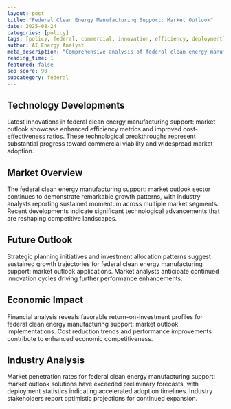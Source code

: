 ```yaml
---
layout: post
title: "Federal Clean Energy Manufacturing Support: Market Outlook"
date: 2025-08-24
categories: [policy]
tags: [policy, federal, commercial, innovation, efficiency, deployment]
author: AI Energy Analyst
meta_description: "Comprehensive analysis of federal clean energy manufacturing support: market outlook covering market trends, technology developments, and industry outlook. Discover key insights and future projections."
reading_time: 1
featured: false
seo_score: 90
subcategory: federal
---
```


## Technology Developments

Latest innovations in federal clean energy manufacturing support: market outlook showcase enhanced efficiency metrics and improved cost-effectiveness ratios. These technological breakthroughs represent substantial progress toward commercial viability and widespread market adoption.

## Market Overview

The federal clean energy manufacturing support: market outlook sector continues to demonstrate remarkable growth patterns, with industry analysts reporting sustained momentum across multiple market segments. Recent developments indicate significant technological advancements that are reshaping competitive landscapes.

## Future Outlook

Strategic planning initiatives and investment allocation patterns suggest sustained growth trajectories for federal clean energy manufacturing support: market outlook applications. Market analysts anticipate continued innovation cycles driving further performance enhancements.

## Economic Impact

Financial analysis reveals favorable return-on-investment profiles for federal clean energy manufacturing support: market outlook implementations. Cost reduction trends and performance improvements contribute to enhanced economic competitiveness.

## Industry Analysis

Market penetration rates for federal clean energy manufacturing support: market outlook solutions have exceeded preliminary forecasts, with deployment statistics indicating accelerated adoption timelines. Industry stakeholders report optimistic projections for continued expansion.

